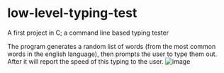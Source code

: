 # low-level-typing-test
A first project in C; a command line based typing tester

The program generates a random list of words (from the most common words in the english language), then prompts the user to type them out. After it will report the speed of this typing to the user.
![image](https://github.com/Marshall-J2698/low-level-typing-test/assets/144924070/5d9466c1-a2ed-4390-8137-7e2bff296264)
